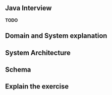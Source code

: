 ## Java Interview 
**TODO**
## Domain and System explanation
## System Architecture
## Schema
## Explain the exercise